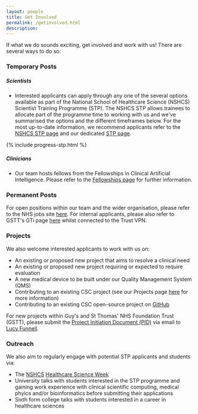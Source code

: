 ```yaml
---
layout: people
title: Get Involved
permalink: /getinvolved.html
description:
---
```

If what we do sounds exciting, get involved and work with us! There are several ways to do so:

### Temporary Posts
##### Scientists
- Interested applicants can apply through any one of the several options available as part of the National School of Healthcare Science (NSHCS) Scientist Training Programme (STP). The NSHCS STP allows trainees to allocate part of the programme time to working with us and we've summarised the options and the different timeframes below. For the most up-to-date information, we recommend applicants refer to the [NSHCS STP page](https://www.nshcs.hee.nhs.uk/programmes/stp/) and our dedicated [STP page](../stp.html). 

{% include progress-stp.html %}

##### Clinicians
- Our team hosts fellows from the Fellowships in Clinical Artificial Intelligence. Please refer to the [Fellowships page](../fellowships.html) for further information.

### Permanent Posts
For open positions within our team and the wider organisation, please refer to the NHS jobs site [here](https://www.jobs.nhs.uk/). For internal applicants, please also refer to GSTT's GTi page [here](https://www.guysandstthomas.nhs.uk/current-vacancies?_ts=1#!) whilst connected to the Trust VPN.

### Projects
We also welcome interested applicants to work with us on:
- An existing or proposed new project that aims to resolve a clinical need
- An existing or proposed new project requiring or expected to require evaluation
- A new medical device to be built under our Quality Management System (QMS)
- Contributing to an existing CSC project (see our Projects page [here](../ourwork.html) for more information)
- Contributing to an existing CSC open-source project on [GitHub](https://github.com/GSTT-CSC/)

For new projects within Guy's and St Thomas' NHS Foundation Trust (GSTT), please submit the [Project Initiation Document (PID)](../assets/docs/CSC-SubmissionForm-V3.docx) via email to [Lucy Funnell](mailto:Lucy.Funnell@gstt.nhs.uk).

### Outreach
We also aim to regularly engage with potential STP applicants and students via:

- The [NSHCS](https://nshcs.hee.nhs.uk/) [Healthcare Science Week](https://nshcs.hee.nhs.uk/healthcare-science/help-to-promote-healthcare-science-to-the-public/healthcare-science-week/)
- University talks with students interested in the STP programme and gaining work experience with clinical scientific computing, medical phyics and/or bioinformatics before submitting their applications
- Sixth form college talks with students interested in a career in healthcare sciences
